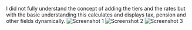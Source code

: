 I did not fully understand the concept of adding the tiers and the rates but with the basic understanding this calculates and displays tax, pension and other fields dynamically.
![Screenshot 1](https://user-images.githubusercontent.com/76234406/137378305-90930713-e761-4fa1-8a48-60137ab9685c.JPG)
![Screenshot 2](https://user-images.githubusercontent.com/76234406/137378314-727d0ef3-f3cf-4abd-ba52-a360797edbb0.JPG)
![Screenshot 3](https://user-images.githubusercontent.com/76234406/137378316-724f4b08-3c00-49cd-b78b-667ddfe0fcc6.JPG)
